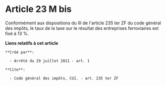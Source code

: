 # Article 23 M bis

Conformément aux dispositions du III de l'article 235 ter ZF du code général des impôts, le taux de la taxe sur le résultat
des entreprises ferroviaires est fixé à 13 %.

**Liens relatifs à cet article**

	**Créé par**:

	  - Arrêté du 29 juillet 2011 - art. 1

	**Cite**:

	  - Code général des impôts, CGI. - art. 235 ter ZF
